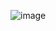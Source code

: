 ![image](https://github.com/Mariia2308/CS-CV/assets/136304734/6c021826-88ec-4413-bee4-51b23f3cff25)
